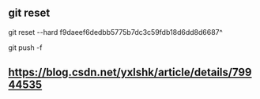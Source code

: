## git reset

 git reset --hard f9daeef6dedbb5775b7dc3c59fdb18d6dd8d6687^

  git push -f


## https://blog.csdn.net/yxlshk/article/details/79944535